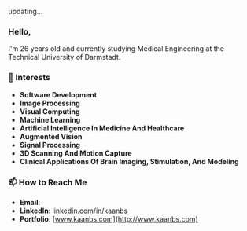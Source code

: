 updating…

### Hello, 

 I'm 26 years old and currently studying Medical Engineering at the Technical University of Darmstadt.

### 👀 Interests
- **Software Development**
- **Image Processing**
- **Visual Computing**
- **Machine Learning**
- **Artificial Intelligence In Medicine And Healthcare**
- **Augmented Vision**
- **Signal Processing**
- **3D Scanning And Motion Capture**
- **Clinical Applications Of Brain Imaging, Stimulation, And Modeling**

### 📫 How to Reach Me
- **Email**:
- **LinkedIn**: [linkedin.com/in/kaanbs](https://www.linkedin.com/in/kaanbs/)
- **Portfolio**: [www.kaanbs.com](http://www.kaanbs.com)
